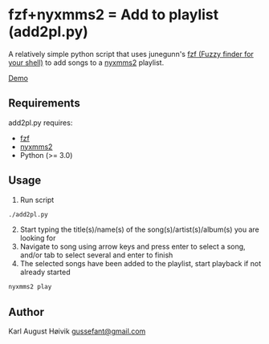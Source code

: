 fzf+nyxmms2 = Add to playlist (add2pl.py)
=========================================

A relatively simple python script that uses junegunn's [fzf (Fuzzy finder for your shell)](https://github.com/junegunn/fzf) to add songs to a [nyxmms2](https://xmms2.org/wiki/Main_Page) playlist.

[Demo](https://asciinema.org/a/13128)

Requirements
------------

add2pl.py requires:
- [fzf](https://github.com/junegunn/fzf)
- [nyxmms2](https://xmms2.org/wiki/Main_Page)
- Python (>= 3.0)

Usage
-----

1. Run script
```sh
./add2pl.py
```
2. Start typing the title(s)/name(s) of the song(s)/artist(s)/album(s) you are looking for
3. Navigate to song using arrow keys and press enter to select a song, and/or tab to select several and enter to finish
4. The selected songs have been added to the playlist, start playback if not already started
```sh
nyxmms2 play
```

Author
------

Karl August Høivik
gussefant@gmail.com
